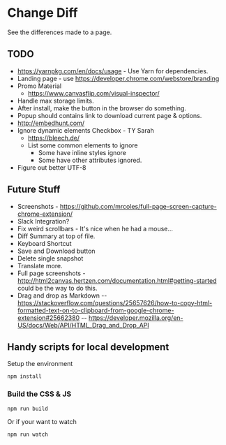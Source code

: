 # Change Diff

See the differences made to a page.

## TODO

  - https://yarnpkg.com/en/docs/usage - Use Yarn for dependencies. 
  - Landing page - use https://developer.chrome.com/webstore/branding
  - Promo Material
      - https://www.canvasflip.com/visual-inspector/
  - Handle max storage limits.
  - After install, make the button in the browser do something.
  - Popup should contains link to download current page & options.
  - http://embedhunt.com/
  - Ignore dynamic elements Checkbox - TY Sarah
      - https://bleech.de/
      - List some common elements to ignore 
        - Some have inline styles ignore
        - Some have other attributes ignored.
  - Figure out better UTF-8

## Future Stuff

  - Screenshots - https://github.com/mrcoles/full-page-screen-capture-chrome-extension/
  - Slack Integration?
  - Fix weird scrollbars - It's nice when he had a mouse...
  - Diff Summary at top of file.
  - Keyboard Shortcut
  - Save and Download button
  - Delete single snapshot
  - Translate more.
  - Full page screenshots - http://html2canvas.hertzen.com/documentation.html#getting-started could be the way to do this.
  - Drag and drop as Markdown 
    -- https://stackoverflow.com/questions/25657626/how-to-copy-html-formatted-text-on-to-clipboard-from-google-chrome-extension#25662380
    -- https://developer.mozilla.org/en-US/docs/Web/API/HTML_Drag_and_Drop_API

## Handy scripts for local development

Setup the environment 

    npm install

### Build the CSS & JS

    npm run build

Or if your want to watch

    npm run watch
